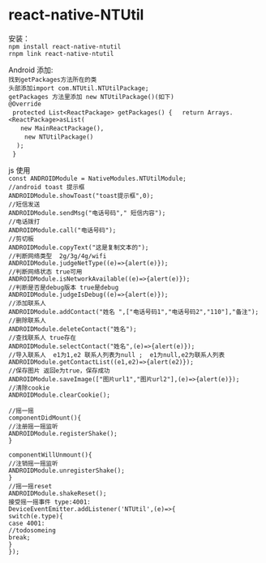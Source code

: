 # react-native-NTUtil

安装：  
  `npm install react-native-ntutil`  
  `rnpm link react-native-ntutil`  
 
Android 添加:  
  `找到getPackages方法所在的类`    
  `头部添加import com.NTUtil.NTUtilPackage;`   
  `getPackages 方法里添加 new NTUtilPackage()(如下)`  
  `@Override`   
    `protected List<ReactPackage> getPackages() {` 
      `return Arrays.<ReactPackage>asList(`  
         `new MainReactPackage(),`  
         `new NTUtilPackage()`  
      `);`  
    `}`  

js 使用  
  `const ANDROIDModule = NativeModules.NTUtilModule;`   
  `//android toast 提示框`  
  `ANDROIDModule.showToast("toast提示框",0);`  
  `//短信发送`  
  `ANDROIDModule.sendMsg("电话号码"," 短信内容");`  
  `//电话拨打`  
  `ANDROIDModule.call("电话号码");`  
  `//剪切板`  
  `ANDROIDModule.copyText("这是复制文本的");`  
  `//判断网络类型  2g/3g/4g/wifi`  
  `ANDROIDModule.judgeNetType((e)=>{alert(e)});`  
  `//判断网络状态 true可用`  
  `ANDROIDModule.isNetworkAvailable((e)=>{alert(e)});`  
  `//判断是否是debug版本 true是debug`  
  `ANDROIDModule.judgeIsDebug((e)=>{alert(e)});`  
  `//添加联系人`  
  `ANDROIDModule.addContact("姓名 ",["电话号码1","电话号码2","110"],"备注");`  
  `//删除联系人`  
  `ANDROIDModule.deleteContact("姓名");`  
  `//查找联系人 true存在`  
  `ANDROIDModule.selectContact("姓名",(e)=>{alert(e)});`  
  `//导入联系人  e1为1,e2 联系人列表为null ;  e1为null,e2为联系人列表`  
  `ANDROIDModule.getContactList((e1,e2)=>{alert(e2)});`  
  `//保存图片 返回e为true，保存成功`  
  `ANDROIDModule.saveImage(["图片url1","图片url2"],(e)=>{alert(e)});`  
  `//清除cookie`  
  `ANDROIDModule.clearCookie();`  
    
  `//摇一摇`  
  `componentDidMount(){`  
    `//注册摇一摇监听`  
    `ANDROIDModule.registerShake();`  
  `}`
 
  `componentWillUnmount(){`  
    `//注销摇一摇监听`  
    `ANDROIDModule.unregisterShake();`  
  `}`  
  `//摇一摇reset`  
  `ANDROIDModule.shakeReset();`  
  `接受摇一摇事件 type:4001:`  
  `DeviceEventEmitter.addListener('NTUtil',(e)=>{`  
    `switch(e.type){`  
      `case 4001:`  
       `//todosomeing`          
      `break;`  
    `}`  
  `});`  
 
  
  
